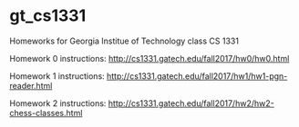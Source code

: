# gt_cs1331

Homeworks for Georgia Institue of Technology class CS 1331

Homework 0 instructions: http://cs1331.gatech.edu/fall2017/hw0/hw0.html

Homework 1 instructions: http://cs1331.gatech.edu/fall2017/hw1/hw1-pgn-reader.html

Homework 2 instructions: http://cs1331.gatech.edu/fall2017/hw2/hw2-chess-classes.html